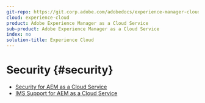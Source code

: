 ```yaml
---
git-repo: https://git.corp.adobe.com/adobedocs/experience-manager-cloud-service.en
cloud: experience-cloud
product: Adobe Experience Manager as a Cloud Service
sub-product: Adobe Experience Manager as a Cloud Service
index: no
solution-title: Experience Cloud
---
```


# Security {#security}

+ [Security for AEM as a Cloud Service](home.md)
+ [IMS Support for AEM as a Cloud Service](ims-support.md)

